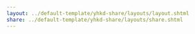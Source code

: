 ```yaml
---
layout: ../default-template/yhkd-share/layouts/layout.shtml
share: ../default-template/yhkd-share/layouts/share.shtml
---
```

